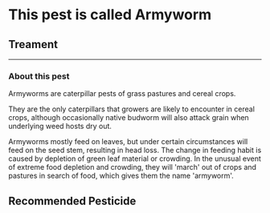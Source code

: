 # This pest is called **Armyworm**

## Treament
____________________________________________________________________________________________________________________
### About this pest
Armyworms are caterpillar pests of grass pastures and cereal crops.

They are the only caterpillars that growers are likely to encounter in cereal crops, although occasionally native budworm will also attack grain when underlying weed hosts dry out.

Armyworms mostly feed on leaves, but under certain circumstances will feed on the seed stem, resulting in head loss. The change in feeding habit is caused by depletion of green leaf material or crowding. In the unusual event of extreme food depletion and crowding, they will 'march' out of crops and pastures in search of food, which gives them the name 'armyworm'.

## Recommended Pesticide
